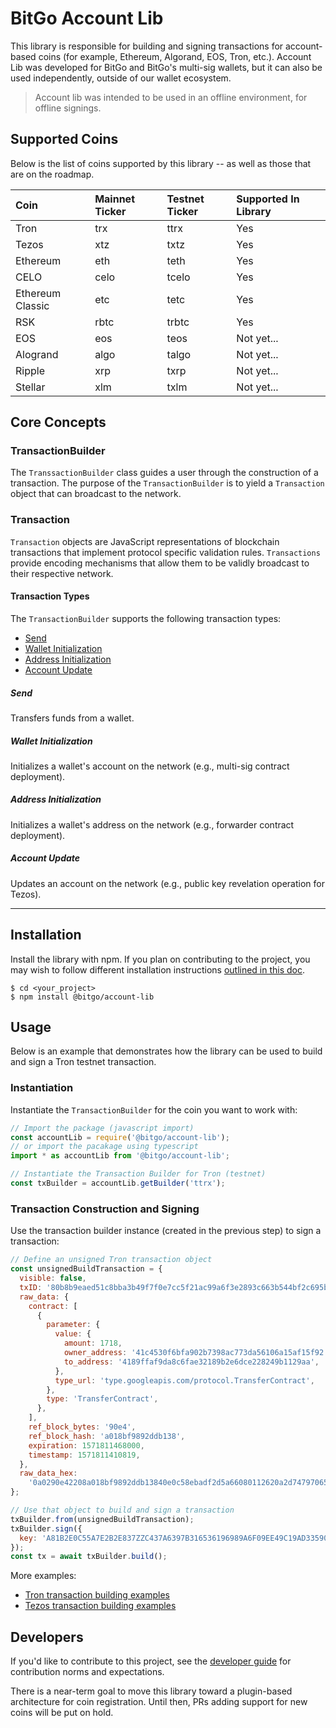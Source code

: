 # BitGo Account Lib

This library is responsible for building and signing transactions for
account-based coins (for example, Ethereum, Algorand, EOS, Tron, etc.). Account
Lib was developed for BitGo and BitGo's multi-sig wallets, but it can also be
used independently, outside of our wallet ecosystem.

> Account lib was intended to be used in an offline environment, for offline
> signings.

## Supported Coins

Below is the list of coins supported by this library -- as well as those that
are on the roadmap.

| Coin             | Mainnet Ticker | Testnet Ticker | Supported In Library |
| :--------------- | :------------- | :------------- | :------------------- |
| Tron             | trx            | ttrx           | Yes                  |
| Tezos            | xtz            | txtz           | Yes                  |
| Ethereum         | eth            | teth           | Yes                  |
| CELO             | celo           | tcelo          | Yes                  |
| Ethereum Classic | etc            | tetc           | Yes                  |
| RSK              | rbtc           | trbtc          | Yes                  |
| EOS              | eos            | teos           | Not yet...           |
| Alogrand         | algo           | talgo          | Not yet...           |
| Ripple           | xrp            | txrp           | Not yet...           |
| Stellar          | xlm            | txlm           | Not yet...           |

## Core Concepts

### TransactionBuilder

The `TranssactionBuilder` class guides a user through the construction of a
transaction. The purpose of the `TransactionBuilder` is to yield a `Transaction`
object that can broadcast to the network.

### Transaction

`Transaction` objects are JavaScript representations of blockchain transactions
that implement protocol specific validation rules. `Transactions` provide
encoding mechanisms that allow them to be validly broadcast to their respective
network.

#### Transaction Types

The `TransactionBuilder` supports the following transaction types:

- [Send](#send)
- [Wallet Initialization](#wallet-initialization)
- [Address Initialization](#address-initialization)
- [Account Update](#account-update)

##### Send

Transfers funds from a wallet.

##### Wallet Initialization

Initializes a wallet's account on the network (e.g., multi-sig contract
deployment).

##### Address Initialization

Initializes a wallet's address on the network (e.g., forwarder contract
deployment).

##### Account Update

Updates an account on the network (e.g., public key revelation operation for
Tezos).

---

## Installation

Install the library with npm. If you plan on contributing to the project, you
may wish to follow different installation instructions
[outlined in this doc](DEVELOPER.md).

```
$ cd <your_project>
$ npm install @bitgo/account-lib
```

## Usage

Below is an example that demonstrates how the library can be used to build and
sign a Tron testnet transaction.

### Instantiation

Instantiate the `TransactionBuilder` for the coin you want to work with:

```javascript
// Import the package (javascript import)
const accountLib = require('@bitgo/account-lib');
// or import the pacakage using typescript
import * as accountLib from '@bitgo/account-lib';

// Instantiate the Transaction Builder for Tron (testnet)
const txBuilder = accountLib.getBuilder('ttrx');
```

### Transaction Construction and Signing

Use the transaction builder instance (created in the previous step) to sign a
transaction:

```javascript
// Define an unsigned Tron transaction object
const unsignedBuildTransaction = {
  visible: false,
  txID: '80b8b9eaed51c8bba3b49f7f0e7cc5f21ac99a6f3e2893c663b544bf2c695b1d',
  raw_data: {
    contract: [
      {
        parameter: {
          value: {
            amount: 1718,
            owner_address: '41c4530f6bfa902b7398ac773da56106a15af15f92',
            to_address: '4189ffaf9da8c6fae32189b2e6dce228249b1129aa',
          },
          type_url: 'type.googleapis.com/protocol.TransferContract',
        },
        type: 'TransferContract',
      },
    ],
    ref_block_bytes: '90e4',
    ref_block_hash: 'a018bf9892ddb138',
    expiration: 1571811468000,
    timestamp: 1571811410819,
  },
  raw_data_hex:
    '0a0290e42208a018bf9892ddb13840e0c58ebadf2d5a66080112620a2d747970652e676f6f676c65617069732e636f6d2f70726f746f636f6c2e5472616e73666572436f6e747261637412310a1541c4530f6bfa902b7398ac773da56106a15af15f9212154189ffaf9da8c6fae32189b2e6dce228249b1129aa18b60d7083878bbadf2d',
};

// Use that object to build and sign a transaction
txBuilder.from(unsignedBuildTransaction);
txBuilder.sign({
  key: 'A81B2E0C55A7E2B2E837ZZC437A6397B316536196989A6F09EE49C19AD33590W',
});
const tx = await txBuilder.build();
```

More examples:

- [Tron transaction building examples](https://github.com/BitGo/bitgo-account-lib/blob/master/test/unit/coin/trx/transactionBuilder.ts)
- [Tezos transaction building examples](https://github.com/BitGo/bitgo-account-lib/blob/master/test/unit/coin/xtz/transactionBuilder.ts)

## Developers

If you'd like to contribute to this project, see the
[developer guide](DEVELOPER.md) for contribution norms and expectations.

There is a near-term goal to move this library toward a plugin-based
architecture for coin registration. Until then, PRs adding support for new coins
will be put on hold.
